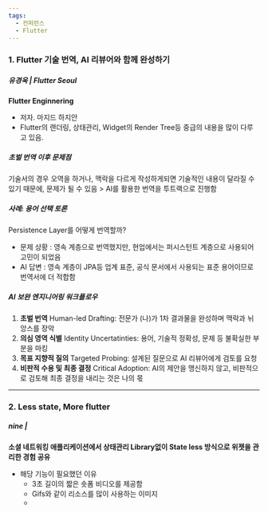 ```yaml
---
tags:
  - 컨퍼런스
  - Flutter
---
```


### 1. Flutter 기술 번역, AI 리뷰어와 함께 완성하기
##### 유경욱 | Flutter Seoul

**Flutter Enginnering**
- 저자. 마지드 하지안
- Flutter의 랜더링, 상태관리, Widget의 Render Tree등 중급의 내용을 많이 다루고 있음.
##### 초벌 번역 이후 문제점
기술서의 경우 오역을 하거나, 맥락을 다르게 작성하게되면 기술적인 내용이 달라질 수 있기 때문에, 문제가 될 수 있음 > AI를 활용한 번역을 투트랙으로 진행함


##### 사례: 용어 선택 토론
Persistence Layer를 어떻게 번역할까?
- 문제 상황 : 영속 계층으로 번역했지만, 현업에서는 퍼시스턴트 계층으로 사용되어 고민이 되었음
- AI 답변 : 영속 계층이 JPA등 업계 표준, 공식 문서에서 사용되는 표준 용어이므로 번역서에 더 적합함

##### AI 보완 엔지니어링 워크플로우
1. **초벌 번역**
   Human-led Drafting: 전문가 (나)가 1차 결과물을 완성하며  맥락과 뉘앙스를 장악
2. **의심 영역 식별**
   Identity Uncertatinties: 용어, 기술적 정확성, 문제 등 불확실한 부분을 마킹
3. **목표 지향적 질의**
   Targeted Probing: 설계된 질문으로 AI 리뷰어에게 검토를 요청
4. **비판적 수용 및 최종 결정**
   Critical Adoption: AI의 제안을 맹신하지 않고, 비판적으로 검토해 최종 결정을 내리는 것은 나의 몫

---

### 2. Less state, More flutter
##### nine | 

**소셜 네트워킹 애플리케이션에서 상태관리 Library없이 State less 방식으로 위젯을 관리한 경험 공유**
- 해당 기능이 필요했던 이유
	- 3초 길이의 짧은 숏폼 비디오를 제공함
	- Gifs와 같이 리소스를 많이 사용하는 이미지
	- 
